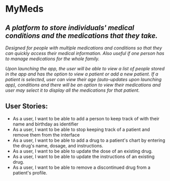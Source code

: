 # MyMeds

## *A platform to store individuals' medical conditions and the medications that they take.*

*Designed for people with multiple medications and conditions so that they can quickly access their medical information. Also useful if one person has to manage medications for the whole family.*

*Upon launching the app, the user will be able to view a list of people stored in the app and has the option to view a patient or add a new patient. If a patient is selected, user can view their age (auto-updates upon launching app), conditions and there will be an option to view their medications and user may select it to display all the medications for that patient.*

## User Stories:
- As a user, I want to be able to add a person to keep track of with their name and birthday as identifier
- As a user, I want to be able to stop keeping track of a patient and remove them from the interface
- As a user, I want to be able to add a drug to a patient's chart by entering the drug's name, dosage, and instructions.
- As a user, I want to be able to update the dose of an existing drug.
- As a user, I want to be able to update the instructions of an existing drug.
- As a user, I want to be able to remove a discontinued drug from a patient's profile.